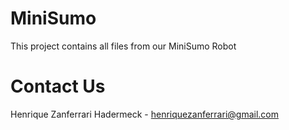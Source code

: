 # MiniSumo
This project contains all files from our MiniSumo Robot
<br/>

# Contact Us
Henrique Zanferrari Hadermeck - henriquezanferrari@gmail.com
